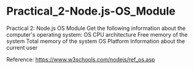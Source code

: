 # Practical_2-Node.js-OS_Module

Practical 2: Node.js OS Module
Get the following information about the computer's operating system:
  OS CPU architecture
  Free memory of the system
  Total memory of the system
  OS Platform
  Information about the current user

Reference:
  https://www.w3schools.com/nodejs/ref_os.asp
